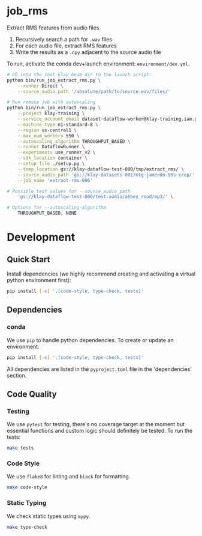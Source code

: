 # job_rms

Extract RMS features from audio files.

1. Recursively search a path for `.wav` files
1. For each audio file, extract RMS features
1. Write the results as a `.npy` adjacent to the source audio file

To run, activate the conda dev+launch environment: `environment/dev.yml`.

```bash
# CD into the root klay_beam dir to the launch script:
python bin/run_job_extract_rms.py \
    --runner Direct \
    --source_audio_path '/absolute/path/to/source.wav/files/'

# Run remote job with autoscaling
python bin/run_job_extract_rms.py \
    --project klay-training \
    --service_account_email dataset-dataflow-worker@klay-training.iam.gserviceaccount.com \
    --machine_type n1-standard-8 \
    --region us-central1 \
    --max_num_workers 550 \
    --autoscaling_algorithm THROUGHPUT_BASED \
    --runner DataflowRunner \
    --experiments use_runner_v2 \
    --sdk_location container \
    --setup_file ./setup.py \
    --temp_location gs://klay-dataflow-test-000/tmp/extract_rms/ \
    --source_audio_path 'gs://klay-datasets-001/mtg-jamendo-90s-crop/' \
    --job_name 'extract-rms-006'

# Possible test values for --source_audio_path
    'gs://klay-dataflow-test-000/test-audio/abbey_road/mp3/' \

# Options for --autoscaling-algorithm
    THROUGHPUT_BASED, NONE
```

# Development
## Quick Start
Install dependencies (we highly recommend creating and activating a virtual
python environment first):

```sh
pip install [-e] '.[code-style, type-check, tests]'
```

## Dependencies
### conda
We use `pip` to handle python dependencies.  To create or update an environment:

```sh
pip install [-e] '.[code-style, type-check, tests]'
```

All dependencies are listed in the `pyproject.toml` file in the 'dependencies'
section.

## Code Quality
### Testing
We use `pytest` for testing, there's no coverage target at the moment but
essential functions and custom logic should definitely be tested. To run the
tests:
```sh
make tests
```

### Code Style
We use `flake8` for linting and `black` for formatting.

```sh
make code-style
```

### Static Typing
We check static types using `mypy`.
```sh
make type-check
```
